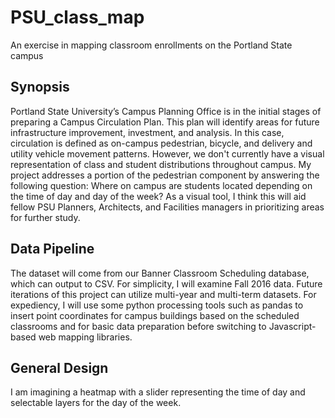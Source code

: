 # PSU_class_map
An exercise in mapping classroom enrollments on the Portland State campus

## Synopsis
Portland State University’s Campus Planning Office is in the initial stages of preparing a Campus Circulation Plan. This plan will identify areas for future infrastructure improvement, investment, and analysis.  In this case, circulation is defined as on-campus pedestrian, bicycle, and delivery and utility vehicle movement patterns. However, we don't currently have a visual representation of class and student distributions throughout campus. My project addresses a portion of the pedestrian component by answering the following question: Where on campus are students located depending on the time of day and day of the week?  As a visual tool, I think this will aid fellow PSU Planners, Architects, and Facilities managers in prioritizing areas for further study.


## Data Pipeline
The dataset will come from our Banner Classroom Scheduling database, which can output to CSV.  For simplicity, I will examine Fall 2016 data. Future iterations of this project can utilize multi-year and multi-term datasets.  For expediency, I will use some python processing tools such as pandas to insert point coordinates for campus buildings based on the scheduled classrooms and for basic data preparation before switching to Javascript-based web mapping libraries.

## General Design
I am imagining a heatmap with a slider representing the time of day and selectable layers for the day of the week. 